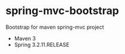 spring-mvc-bootstrap
====================

Bootstrap for maven spring-mvc project

* Maven 3
* Spring 3.2.11.RELEASE
